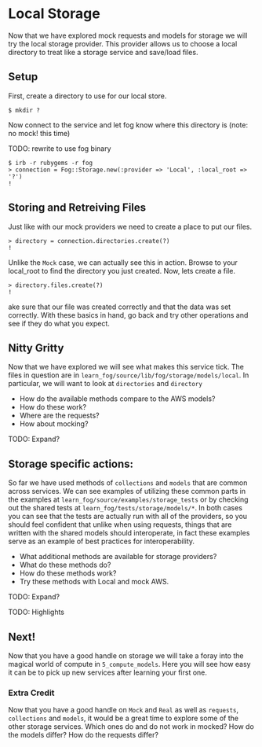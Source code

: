 # Local Storage

Now that we have explored mock requests and models for storage we will try the local storage provider. This provider allows us to choose a local directory to treat like a storage service and save/load files.

## Setup

First, create a directory to use for our local store.

    $ mkdir ?

Now connect to the service and let fog know where this directory is (note: no mock! this time)

TODO: rewrite to use fog binary

    $ irb -r rubygems -r fog
    > connection = Fog::Storage.new(:provider => 'Local', :local_root => '?')
    !

## Storing and Retreiving Files

Just like with our mock providers we need to create a place to put our files.

    > directory = connection.directories.create(?)
    !

Unlike the `Mock` case, we can actually see this in action. Browse to your local_root to find the directory you just created. Now, lets create a file.

    > directory.files.create(?)
    !

ake sure that our file was created correctly and that the data was set correctly. With these basics in hand, go back and try other operations and see if they do what you expect.

## Nitty Gritty

Now that we have explored we will see what makes this service tick. The files in question are in `learn_fog/source/lib/fog/storage/models/local`. In particular, we will want to look at `directories` and `directory`

* How do the available methods compare to the AWS models?
* How do these work?
* Where are the requests?
* How about mocking?

TODO: Expand?

## Storage specific actions:

So far we have used methods of `collections` and `models` that are common across services.  We can see examples of utilizing these common parts in the examples at `learn_fog/source/examples/storage_tests` or by checking out the shared tests at `learn_fog/tests/storage/models/*`.  In both cases you can see that the tests are actually run with all of the providers, so you should feel confident that unlike when using requests, things that are written with the shared models should interoperate, in fact these examples serve as an example of best practices for interoperability.

* What additional methods are available for storage providers?
* What do these methods do?
* How do these methods work?
* Try these methods with Local and mock AWS.

TODO: Expand?

TODO: Highlights

## Next!

Now that you have a good handle on storage we will take a foray into the magical world of compute in `5_compute_models`.  Here you will see how easy it can be to pick up new services after learning your first one.

### Extra Credit

Now that you have a good handle on `Mock` and `Real` as well as `requests`, `collections` and `models`, it would be a great time to explore some of the other storage services.  Which ones do and do not work in mocked?  How do the models differ?  How do the requests differ?
